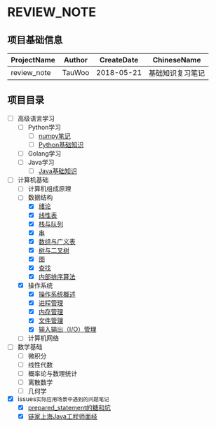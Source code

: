 # REVIEW_NOTE

## 项目基础信息
ProjectName | Author | CreateDate | ChineseName
--- | --- | --- | ---
review_note | TauWoo | 2018-05-21 | 基础知识复习笔记

## 项目目录
- [ ] 高级语言学习
    - [ ] Python学习
        - [ ] [numpy笔记](https://github.com/TauWu/review_note/tree/master/高级语言学习/Python学习/numpy笔记)
        - [ ] [Python基础知识](https://github.com/TauWu/review_note/tree/master/高级语言学习/Python学习/Python基础知识/README.MD)
    - [ ] Golang学习
    - [ ] Java学习
        - [ ] [Java基础知识](https://github.com/TauWu/review_note/tree/master/高级语言学习/Java学习/Java基础知识)
- [ ] 计算机基础
    - [ ] 计算机组成原理
    - [ ] 数据结构
        - [x] [绪论](https://github.com/TauWu/review_note/tree/master/计算机基础/数据结构/笔记/绪论.md)
        - [x] [线性表](https://github.com/TauWu/review_note/tree/master/计算机基础/数据结构/笔记/线性表.md)
        - [x] [栈与队列](https://github.com/TauWu/review_note/tree/master/计算机基础/数据结构/笔记/栈与队列.md)
        - [x] [串](https://github.com/TauWu/review_note/tree/master/计算机基础/数据结构/笔记/串.md)
        - [x] [数组与广义表](https://github.com/TauWu/review_note/tree/master/计算机基础/数据结构/笔记/数组与广义表.md)
        - [x] [树与二叉树](https://github.com/TauWu/review_note/tree/master/计算机基础/数据结构/笔记/树与二叉树.md)
        - [x] [图](https://github.com/TauWu/review_note/tree/master/计算机基础/数据结构/笔记/图.md)
        - [x] [查找](https://github.com/TauWu/review_note/tree/master/计算机基础/数据结构/笔记/查找.md)
        - [x] [内部排序算法](https://github.com/TauWu/review_note/tree/master/计算机基础/数据结构/笔记/内部排序.md) 
    - [x] 操作系统
        - [x] [操作系统概述](https://github.com/TauWu/review_note/tree/master/计算机基础/操作系统/笔记/操作系统概述.md)
        - [x] [进程管理](https://github.com/TauWu/review_note/tree/master/计算机基础/操作系统/笔记/进程管理.md)
        - [x] [内存管理](https://github.com/TauWu/review_note/tree/master/计算机基础/操作系统/笔记/内存管理.md)
        - [x] [文件管理](https://github.com/TauWu/review_note/tree/master/计算机基础/操作系统/笔记/文件管理.md)
        - [x] [输入输出（I/O）管理](https://github.com/TauWu/review_note/tree/master/计算机基础/操作系统/笔记/输入输出（IO）管理.md)
    - [ ] 计算机网络
- [ ] 数学基础
    - [ ] 微积分
    - [ ] 线性代数
    - [ ] 概率论与数理统计
    - [ ] 离散数学
    - [ ] 几何学
- [x] issues`实际应用场景中遇到的问题笔记`
    - [x] [prepared_statement的糖和坑](https://github.com/TauWu/review_note/tree/master/issues/数据库/prepared_statement的糖和坑.md)
    - [x] [链家上海Java工程师面经](https://github.com/TauWu/review_note/tree/master/issues/面经/2018年5月29日链家上海Java工程师.md)